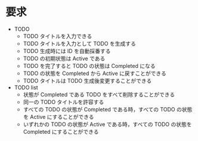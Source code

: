 # 要求

* TODO
    * TODO タイトルを入力できる
    * TODO タイトルを入力として TODO を生成する
    * TODO 生成時には ID を自動採番する
    * TODO の初期状態は Active である
    * TODO を完了すると TODO の状態は Completed になる
    * TODO の状態を Completed から Active に戻すことができる
    * TODO タイトルは TODO 生成後変更することができる
* TODO list
    * 状態が Completed である TODO をすべて削除することができる
    * 同一の TODO タイトルを許容する
    * すべての TODO の状態が Completed である時，すべての TODO の状態を Active にすることができる
    * いずれかの TODO の状態が Active である時，すべての TODO の状態を Completed にすることができる
